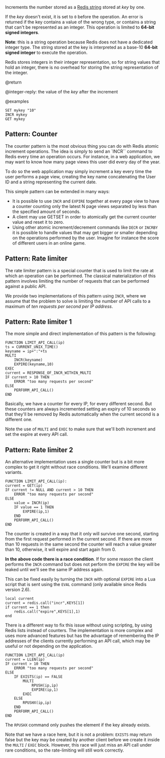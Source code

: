 Increments the number stored as a [Redis string](/docs/data-types/strings) stored at _key_ by one.

If the _key_ doesn't exist, it is set to `0` before the operation.
An error is returned if the key contains a value of the wrong type, or contains a string that can't be represented as an integer.
This operation is limited to **64-bit signed integers**.

**Note**: this is a string operation because Redis does not have a dedicated
integer type.
The string stored at the key is interpreted as a base-10 **64-bit signed integer** to execute the operation.

Redis stores integers in their integer representation, so for string values that hold an integer, there is no overhead for storing the string representation of the integer.

@return

@integer-reply: the value of the _key_ after the increment

@examples

```cli
SET mykey "10"
INCR mykey
GET mykey
```

## Pattern: Counter

The counter pattern is the most obvious thing you can do with Redis atomic
increment operations.
The idea is simply to send an `INCR`` command to Redis every time an operation
occurs.
For instance, in a web application, we may want to know how many page views this
user did every day of the year.

To do so the web application may simply increment a key every time the user
performs a page view, creating the key name concatenating the User ID and a
string representing the current date.

This simple pattern can be extended in many ways:

* It is possible to use `INCR` and `EXPIRE` together at every page view to have
  a counter counting only the latest N page views separated by less than the
  specified amount of seconds.
* A client may use GETSET in order to atomically get the current counter value
  and reset it to zero.
* Using other atomic increment/decrement commands like `DECR` or `INCRBY` it
  is possible to handle values that may get bigger or smaller depending on the
  operations performed by the user.
  Imagine for instance the score of different users in an online game.

## Pattern: Rate limiter

The rate limiter pattern is a special counter that is used to limit the rate at
which an operation can be performed.
The classical materialization of this pattern involves limiting the number of
requests that can be performed against a public API.

We provide two implementations of this pattern using `INCR`, where we assume
that the problem to solve is limiting the number of API calls to a maximum of
_ten requests per second per IP address_.

## Pattern: Rate limiter 1

The more simple and direct implementation of this pattern is the following:

```
FUNCTION LIMIT_API_CALL(ip)
ts = CURRENT_UNIX_TIME()
keyname = ip+":"+ts
MULTI
    INCR(keyname)
    EXPIRE(keyname,10)
EXEC
current = RESPONSE_OF_INCR_WITHIN_MULTI
IF current > 10 THEN
    ERROR "too many requests per second"
ELSE
    PERFORM_API_CALL()
END
```

Basically, we have a counter for every IP, for every different second.
But these counters are always incremented setting an expiry of 10 seconds so that they'll be removed by Redis automatically when the current second is a different one.

Note the use of `MULTI` and `EXEC` to make sure that we'll both increment and set the expire at every API call.

## Pattern: Rate limiter 2

An alternative implementation uses a single counter but is a bit more complex to get it right without race conditions.
We'll examine different variants.

```
FUNCTION LIMIT_API_CALL(ip):
current = GET(ip)
IF current != NULL AND current > 10 THEN
    ERROR "too many requests per second"
ELSE
    value = INCR(ip)
    IF value == 1 THEN
        EXPIRE(ip,1)
    END
    PERFORM_API_CALL()
END
```

The counter is created in a way that it only will survive one second, starting from the first request performed in the current second.
If there are more than 10 requests in the same second the counter will reach a value greater than 10, otherwise, it will expire and start again from 0.

**In the above code there is a race condition**.
If for some reason the client performs the `INCR` command but does not perform the `EXPIRE` the key will be leaked until we'll see the same IP address again.

This can be fixed easily by turning the `INCR` with optional `EXPIRE` into a Lua script that is sent using the `EVAL` command (only available since Redis version 2.6).

```
local current
current = redis.call("incr",KEYS[1])
if current == 1 then
    redis.call("expire",KEYS[1],1)
end
```

There is a different way to fix this issue without using scripting, by using Redis lists instead of counters.
The implementation is more complex and uses more advanced features but has the advantage of remembering the IP addresses of the clients currently performing an API call, which may be useful or not depending on the application.

```
FUNCTION LIMIT_API_CALL(ip)
current = LLEN(ip)
IF current > 10 THEN
    ERROR "too many requests per second"
ELSE
    IF EXISTS(ip) == FALSE
        MULTI
            RPUSH(ip,ip)
            EXPIRE(ip,1)
        EXEC
    ELSE
        RPUSHX(ip,ip)
    END
    PERFORM_API_CALL()
END
```

The `RPUSHX` command only pushes the element if the key already exists.

Note that we have a race here, but it is not a problem: `EXISTS` may return false but the key may be created by another client before we create it inside the `MULTI` / `EXEC` block.
However, this race will just miss an API call under rare conditions, so the rate-limiting will still work correctly.
